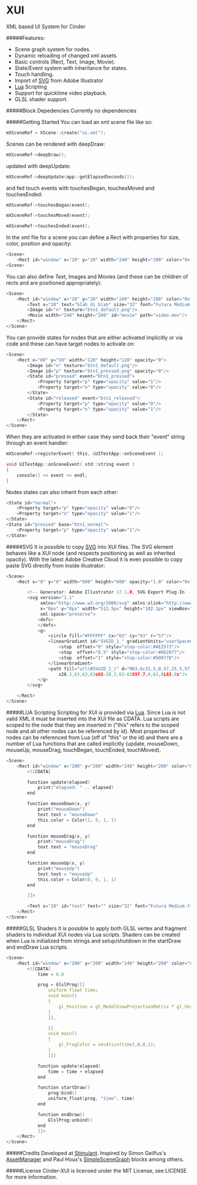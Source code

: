 XUI
================

XML based UI System for Cinder

#####Features:
* Scene graph system for nodes.
* Dynamic reloading of changed xml assets.
* Basic controls (Rect, Text, Image, Movie).
* State/Event system with inheritance for states.
* Touch handling.
* Import of [SVG](http://en.wikipedia.org/wiki/Scalable_Vector_Graphics) from Adobe Illustrator
* [Lua](http://www.lua.org/) Scripting
* Support for quicktime video playback.
* GLSL shader support.

#####Block Depedencies
Currently no dependencies

#####Getting Started
You can load an xml scene file like so:

```c
mXSceneRef = XScene::create("ui.xml");
```

Scenes can be rendered with deepDraw:

```c
mXSceneRef->deepDraw();
```

updated with deepUpdate:

```c
mXSceneRef->deepUpdate(app::getElapsedSeconds());
```

and fed touch events with touchesBegan, touchesMoved and touchesEnded:

```c
mXSceneRef->touchesBegan(event);

mXSceneRef->touchesMoved(event);

mXSceneRef->touchesEnded(event);
```

In the xml file for a scene you can define a Rect with properties for size, color, position and opacity:

```c
<Scene>
    <Rect id="window" x="20" y="20" width="240" height="200" color="0xff00ffff" opacity="0.2"/>
<Scene>
```

You can also define Text, Images and Movies (and these can be children of rects and are positioned appropriately):

```c
<Scene>
    <Rect id="window" x="20" y="20" width="240" height="200" color="0xff00ffff" opacity="0.2">
        <Text x="20" text="blah di blah" size="32" font="Futura Medium.ttf"/>
        <Image id="n" texture="btn1_default.png"/>
        <Movie width="240" height="200" id="movie" path="video.mov"/>
    </Rect>
</Scene>
```

You can provide states for nodes that are either activated implicitly or via code and these can have target nodes to activate on:

```c
<Scene>
    <Rect x="60" y="50" width="120" height="120" opacity="0">
        <Image id="n" texture="btn1_default.png"/>
        <Image id="p" texture="btn1_pressed.png" opacity="0"/>
        <State id="pressed" event="btn1_pressed">
            <Property target="p" type="opacity" value="1"/>
            <Property target="n" type="opacity" value="0"/>
        </State>
        <State id="released" event="btn1_released">
            <Property target="p" type="opacity" value="0"/>
            <Property target="n" type="opacity" value="1"/>
        </State>
    </Rect>
</Scene>
```

When they are activated in either case they send back their "event" string through an event handler:

```c
mXSceneRef->registerEvent( this, &UITestApp::onSceneEvent );

void UITestApp::onSceneEvent( std::string event )
{
    console() << event << endl;
}
```

Nodes states can also inherit from each other:

```c
<State id="normal">
    <Property target="p" type="opacity" value="0"/>
    <Property target="n" type="opacity" value="1"/>
</State>
<State id="pressed" base="btn1_normal">
    <Property target="p" type="opacity" value="1"/>
</State>
```

#####SVG
It is possible to copy [SVG](http://en.wikipedia.org/wiki/Scalable_Vector_Graphics) into XUI files.  The SVG element behaves like a XUI node (and respects positioning as well as inherited opacity).  With the latest Adobe Creative Cloud it is even possible to copy paste SVG directly from inside illustrator:

```c
<Scene>
    <Rect x="0" y="0" width="600" height="600" opacity="1.0" color="0xff000000">

        <!-- Generator: Adobe Illustrator 17.1.0, SVG Export Plug-In  -->
        <svg version="1.1"
             xmlns="http://www.w3.org/2000/svg" xmlns:xlink="http://www.w3.org/1999/xlink" xmlns:a="http://ns.adobe.com/AdobeSVGViewerExtensions/3.0/"
             x="0px" y="0px" width="512.5px" height="182.1px" viewBox="0 0 512.5 182.1" enable-background="new 0 0 512.5 182.1"
             xml:space="preserve">
            <defs>
            </defs>
            <g>
                <circle fill="#FFFFFF" cx="63" cy="63" r="57"/>
                <linearGradient id="SVGID_1_" gradientUnits="userSpaceOnUse" x1="126" y1="63" x2="0" y2="63">
                    <stop  offset="0" style="stop-color:#AE2573"/>
                    <stop  offset="0.5" style="stop-color:#6D2077"/>
                    <stop  offset="1" style="stop-color:#500778"/>
                </linearGradient>
                <path fill="url(#SVGID_1_)" d="M63,6c31.5,0,57,25.5,57,57s-25.5,57-57,57S6,94.5,6,63S31.5,6,63,6 M63,0C28.3,0,0,28.3,0,63
                    s28.3,63,63,63s63-28.3,63-63S97.7,0,63,0L63,0z"/>
            </g>
        </svg>

    </Rect>
</Scene>

```

#####LUA Scripting
Scripting for XUI is provided via [Lua](http://www.lua.org/).  Since Lua is not valid XML it must be inserted into the XUI file as CDATA.  Lua scripts are scoped to the node that they are inserted in ("this" refers to the scoped node and all other nodes can be referenced by id).  Most properties of nodes can be referenced from Lua (off of "this" or the id) and there are a number of Lua functions that are called implicitly (update, mouseDown, mouseUp, mouseDrag, touchBegan, touchEnded, touchMoved).

```c
<Scene>
    <Rect id="window" x="200" y="200" width="240" height="200" color="0xff0000ff" rotate="10" opacity="1.0">
        <![CDATA[

        function update(elapsed)
            print("elapsed: " .. elapsed)
        end

        function mouseDown(x, y)
            print("mouseDown")
            text.text = "mouseDown"
            this.color = Color(1, 0, 1, 1)
        end

        function mouseDrag(x, y)
            print("mouseDrag")
            text.text = "mouseDrag"
        end

        function mouseUp(x, y)
            print("mouseUp")
            text.text = "mouseUp"
            this.color = Color(0, 0, 1, 1)
        end

        ]]>

        <Text x="20" id="text" text="" size="32" font="Futura Medium.ttf"/>
    </Rect>
</Scene>
```

#####GLSL Shaders
It is possible to apply both GLSL vertex and fragment shaders to individual XUI nodes via Lua scripts.  Shaders can be created when Lua is initialized from strings and setup/shutdown in the startDraw and endDraw Lua scripts.

```c
<Scene>
    <Rect id="window" x="200" y="200" width="240" height="200" color="0xff0000ff" rotate="10" opacity="1.0">
        <![CDATA[
            time = 0.0

            prog = GlslProg([[
                uniform float time;
                void main()
                {
                    gl_Position = gl_ModelViewProjectionMatrix * gl_Vertex;
                }
                ]], 

                [[
                void main()
                {
                    gl_FragColor = vec4(sin(time),0,0,1);
                }
                ]])

            function update(elapsed)
                time = time + elapsed
            end

            function startDraw()
                prog:bind()
                uniform_float(prog, "time", time)
            end

            function endDraw()
                GlslProg:unbind()
            end
            ]]>
    </Rect>
</Scene>
```

#####Credits
Developed at [Stimulant](http://stimulant.com).
Inspired by Simon Geilfus's [AssetManager](https://github.com/simongeilfus/Cinder-AssetManager) and Paul Houx's [SimpleSceneGraph](https://github.com/paulhoux/Cinder-Samples/tree/master/SimpleSceneGraph) blocks among others.

#####License
Cinder-XUI is licensed under the MIT License, see LICENSE for more information.